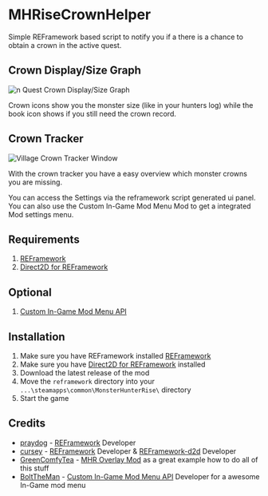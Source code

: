 # MHRiseCrownHelper
Simple REFramework based script to notify you if a there is a chance to obtain a crown in the active quest.

## Crown Display/Size Graph
![n Quest Crown Display/Size Graph](https://user-images.githubusercontent.com/24358964/188282077-7292419c-0db8-4f88-b2c9-cb592272f46f.png)

Crown icons show you the monster size (like in your hunters log) while the book icon shows if you still need the crown record.

## Crown Tracker
![Village Crown Tracker Window](https://user-images.githubusercontent.com/24358964/188281023-89a39abe-9c40-4273-a82c-4c1b43c60c51.png)

With the crown tracker you have a easy overview which monster crowns you are missing.

You can access the Settings via the reframework script generated ui panel.
You can also use the Custom In-Game Mod Menu Mod to get a integrated Mod settings menu.

## Requirements
1. [REFramework](https://www.nexusmods.com/monsterhunterrise/mods/26)
2. [Direct2D for REFramework](https://www.nexusmods.com/monsterhunterrise/mods/134)

## Optional
1. [Custom In-Game Mod Menu API](https://www.nexusmods.com/monsterhunterrise/mods/1292)

## Installation
1. Make sure you have REFramework installed [REFramework](https://github.com/praydog/REFramework)
2. Make sure you have [Direct2D for REFramework](https://www.nexusmods.com/monsterhunterrise/mods/134) installed
3. Download the latest release of the mod
4. Move the `reframework` directory into your `...\steamapps\common\MonsterHunterRise\` directory
5. Start the game

## Credits
- [praydog](https://github.com/praydog) - [REFramework](https://github.com/praydog/REFramework) Developer
- [cursey](https://github.com/cursey/) - [REFramework](https://github.com/praydog/REFramework) Developer & [REFramework-d2d](https://github.com/cursey/reframework-d2d) Developer
- [GreenComfyTea](https://github.com/GreenComfyTea) - [MHR Overlay Mod](https://www.nexusmods.com/monsterhunterrise/mods/50) as a great example how to do all of this stuff
- [BoltTheMan](https://www.nexusmods.com/monsterhunterrise/users/6118351) - [Custom In-Game Mod Menu API](https://www.nexusmods.com/monsterhunterrise/mods/1292) Developer for a awesome In-Game mod menu
